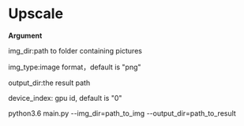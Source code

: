 # Upscale

**Argument**

img_dir:path to folder containing pictures

img_type:image format，default is "png"

output_dir:the result path

device_index: gpu id, default is "0"

python3.6 main.py --img_dir=path_to_img --output_dir=path_to_result
